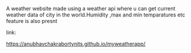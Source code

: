 A weather website made using a weather api where u can get current weather data of city in the world.Humidity ,max and min temparatures etc feature is also presnt

link:

https://anubhavchakrabortynits.github.io/myweatherapp/



